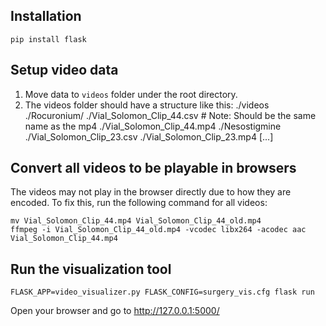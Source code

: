 ## Installation

```
pip install flask
```

## Setup video data

1. Move data to `videos` folder under the root directory.
2. The videos folder should have a structure like this:
    ./videos
        ./Rocuronium/
            ./Vial_Solomon_Clip_44.csv  # Note: Should be the same name as the mp4
            ./Vial_Solomon_Clip_44.mp4
        ./Nesostigmine
            ./Vial_Solomon_Clip_23.csv
            ./Vial_Solomon_Clip_23.mp4
        [...]

## Convert all videos to be playable in browsers

The videos may not play in the browser directly due to how they are encoded. To
fix this, run the following command for all videos:

```
mv Vial_Solomon_Clip_44.mp4 Vial_Solomon_Clip_44_old.mp4
ffmpeg -i Vial_Solomon_Clip_44_old.mp4 -vcodec libx264 -acodec aac Vial_Solomon_Clip_44.mp4
```

## Run the visualization tool

```
FLASK_APP=video_visualizer.py FLASK_CONFIG=surgery_vis.cfg flask run
```

Open your browser and go to http://127.0.0.1:5000/

